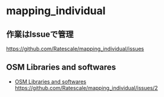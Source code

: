 # mapping_individual
## 作業はIssueで管理
https://github.com/Ratescale/mapping_individual/issues

## OSM Libraries and softwares
- [OSM Libraries and softwares](https://github.com/Ratescale/mapping_individual/issues/2) https://github.com/Ratescale/mapping_individual/issues/2
